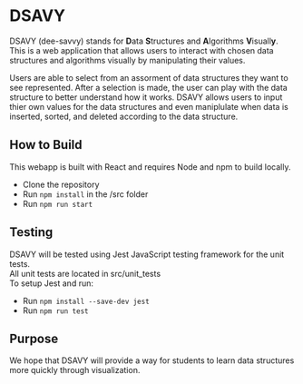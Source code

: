 # DSAVY

DSAVY (dee-savvy) stands for **D**ata **S**tructures and **A**lgorithms **V**isuall**y**. This is a web application that allows users to interact with chosen data structures and algorithms visually by manipulating their values.

Users are able to select from an assorment of data structures they want to see represented. After a selection is made, the user can play with the data structure to better understand how it works. DSAVY allows users to input thier own values for the data structures and even maniplulate when data is inserted, sorted, and deleted according to the data structure. 

## How to Build
This webapp is built with React and requires Node and npm to build locally.
* Clone the repository 
* Run `npm install` in the /src folder
* Run `npm run start`

## Testing
DSAVY will be tested using Jest JavaScript testing framework for the unit tests.  
All unit tests are located in src/unit_tests  
To setup Jest and run:
* Run `npm install --save-dev jest`
* Run `npm run test`
 
## Purpose
We hope that DSAVY will provide a way for students to learn data structures more quickly through visualization. 